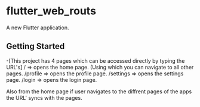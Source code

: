 # flutter_web_routs


A new Flutter application.
## Getting Started


-[This project has 4 pages which can be accessed directly by typing the URL's]
     / => opens the home page. (Using which you can navigate to all other pages.
     /profile => opens the profile page.
     /settings => opens the settings page.
     /login => opens the login page.



Also from the home page if user navigates to the diffrent pages of the apps the URL' syncs with the pages.
